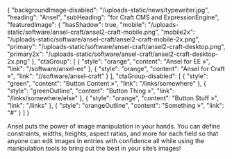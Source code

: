 {
    "backgroundImage-disabled": "/uploads-static/news/typewriter.jpg",
    "heading": "Ansel",
    "subHeading": "for Craft CMS and ExpressionEngine",
    "featuredImage": {
        "hasShadow": true,
        "mobile": "/uploads-static/software/ansel-craft/ansel2-craft-mobile.png",
        "mobile2x": "/uploads-static/software/ansel-craft/ansel2-craft-mobile-2x.png",
        "primary": "/uploads-static/software/ansel-craft/ansel2-craft-desktop.png",
        "primary2x": "/uploads-static/software/ansel-craft/ansel2-craft-desktop-2x.png"
    },
    "ctaGroup": [
        {
            "style": "orange",
            "content": "Ansel for EE &raquo;",
            "link": "/software/ansel-ee"
        },
        {
            "style": "orange",
            "content": "Ansel for Craft &raquo;",
            "link": "//software/ansel-craft"
        }
    ],
    "ctaGroup-disabled": [
        {
            "style": "green",
            "content": "Button Content &raquo;",
            "link": "/links/somewhere"
        },
        {
            "style": "greenOutline",
            "content": "Button Thing &raquo;",
            "link": "/links/somewhere/else"
        },
        {
            "style": "orange",
            "content": "Button Stuff &raquo;",
            "link": "/links"
        },
        {
            "style": "orangeOutline",
            "content": "Something &raquo;",
            "link": "#"
        }
    ]
}

Ansel puts the power of image manipulation in your hands. You can define constraints, widths, heights, aspect ratios, and more for each field so that anyone can edit images in entries with confidence all while using the manipulation tools to bring out the best in your site’s images!
